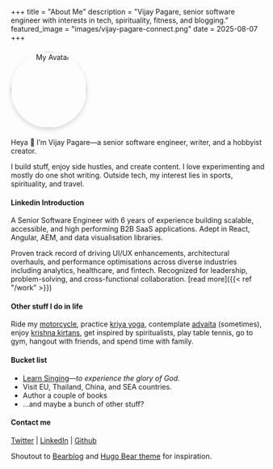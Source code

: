 +++
title = "About Me"
description = "Vijay Pagare, senior software engineer with interests in tech, spirituality, fitness, and blogging."
featured_image = "images/vijay-pagare-connect.png"
date = 2025-08-07
+++

<div style="text-align:center; margin:20px 0; max-width: 150px">
  <img src="/images/pagarevijayy-avatar.png" alt="My Avatar" 
       style="width:150px; border-radius:50%; box-shadow:0 4px 10px rgba(0,0,0,0.15);" />
</div>

Heya 👋 I’m Vijay Pagare—a senior software engineer, writer, and a hobbyist creator. 

I build stuff, enjoy side hustles, and create content. I love experimenting and mostly do one shot writing. Outside tech, my interest lies in sports, spirituality, and travel.

#### Linkedin Introduction

A Senior Software Engineer with 6 years of experience building scalable, accessible, and high performing B2B SaaS applications. Adept in React, Angular, AEM, and data visualisation libraries.

Proven track record of driving UI/UX enhancements, architectural overhauls, and performance optimisations across diverse industries including analytics, healthcare, and fintech. Recognized for leadership, problem-solving, and cross-functional collaboration. [read more]({{< ref "/work" >}})

#### Other stuff I do in life

Ride my [motorcycle](https://x.com/pagarevijayy/status/1785938768270119022), practice [kriya yoga](https://x.com/pagarevijayy/status/1935714869820412004), contemplate [advaita](https://www.youtube.com/watch?v=eGKFTUuJppU&t=1s) (sometimes), enjoy [krishna kirtans](https://www.youtube.com/watch?v=vqDlVxkfvRg&t=0s), get inspired by spiritualists, play table tennis, go to gym, hangout with friends, and spend time with family.

#### Bucket list

- [Learn Singing](https://www.youtube.com/watch?v=vw7mFNsVeY8)—*to experience the glory of God.*
- Visit EU, Thailand, China, and SEA countries.
- Author a couple of books
- ...and maybe a bunch of other stuff?

#### Contact me
[Twitter](https://x.com/pagarevijayy) | [LinkedIn](https://www.linkedin.com/in/pagarevijayy/) | [Github](https://github.com/pagarevijayy)


<p class="text-secondary" style="font-size:0.9rem;">
  Shoutout to <a style="color: unset;" href="https://bearblog.dev" target="_blank" rel="noopener">Bearblog</a> and <a style="color: unset;" href="https://themes.gohugo.io/themes/hugo-bearblog/" target="_blank" rel="noopener">Hugo Bear theme</a> for inspiration.
</p>
